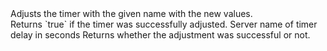 <function name="Adjust" parent="systimer" type="libraryfunc">
	<description>
		Adjusts the timer with the given name with the new values.<br>
		Returns `true` if the timer was successfully adjusted.
	</description>
	<realm>Server</realm>
	<args>
		<arg name="name" type="string">name of timer</arg>
		<arg name="delay" type="number">delay in seconds</arg>
		<arg name="reps = nil" type="number"></arg>
		<arg name="callback = nil" type="function"></arg>
	</args>
	<rets>
		<ret name="success" type="boolean">Returns whether the adjustment was successful or not.</ret>
	</rets>
</function>
